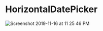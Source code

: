 # HorizontalDatePicker

![Screenshot 2019-11-16 at 11 25 46 PM](https://user-images.githubusercontent.com/38103919/68997090-810fd000-08c8-11ea-9703-208d409e4754.png)
